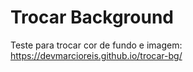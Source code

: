 # Trocar Background
Teste para trocar cor de fundo e imagem: https://devmarcioreis.github.io/trocar-bg/
